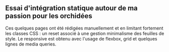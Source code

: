 ## Essai d'intégration statique autour de ma passion pour les orchidées

Ces quelques pages ont été rédigées manuellement et en limitant fortement les classes CSS : un reset associé à une gestion minimalisme des feuilles de style.
Le responsive est obtenu avec l'usage de flexbox, grid et quelques lignes de media queries.